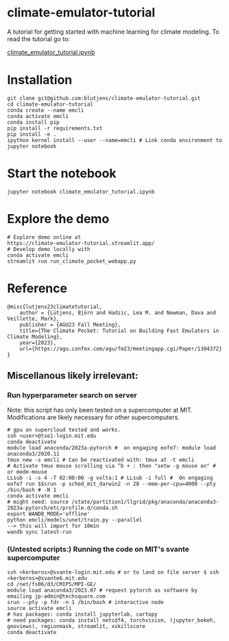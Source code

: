 # climate-emulator-tutorial
A tutorial for getting started with machine learning for climate modeling. To read the tutorial go to:

[climate_emulator_tutorial.ipynb](https://nbviewer.org/github/blutjens/climate-emulator-tutorial/blob/main/climate_emulator_tutorial.ipynb)

# Installation
```
git clone git@github.com:blutjens/climate-emulator-tutorial.git
cd climate-emulator-tutorial
conda create --name emcli
conda activate emcli
conda install pip
pip install -r requirements.txt
pip install -e .
ipython kernel install --user --name=emcli # Link conda environment to jupyter notebook
```

# Start the notebook
```
jupyter notebook climate_emulator_tutorial.ipynb
```

# Explore the demo
```
# Explore demo online at
https://climate-emulator-tutorial.streamlit.app/
# Develop demo locally with
conda activate emcli
streamlit run run_climate_pocket_webapp.py
```

# Reference
```
@misc{lutjens23climatetutorial,
    author = {Lütjens, Björn and Hadzic, Lea M. and Newman, Dava and Veillette, Mark},
    publisher = {AGU23 Fall Meeting},
    title={The Climate Pocket: Tutorial on Building Fast Emulators in Climate Modeling},
    year={2023},
    url={https://agu.confex.com/agu/fm23/meetingapp.cgi/Paper/1304372}
}
```

## Miscellanous likely irrelevant:
### Run hyperparameter search on server
Note: this script has only been tested on a supercomputer at MIT. Modifications are likely necessary for other supercomputers.
```
# gpu on supercloud tested and works.
ssh <user>@txe1-login.mit.edu
conda deactivate
module load anaconda/2023a-pytorch #  on engaging eofe7: module load anaconda3/2020.11
tmux new -s emcli # Can be reactivated with: tmux at -t emcli
# Activate tmux mouse scrolling via ^b + : then "setw -g mouse on" # or mode-mouse
LLsub -i -s 4 -T 02:00:00 -g volta:1 # LLsub -i full #  On engaging eofe7 run $$srun -p sched_mit_darwin2 -n 28 --mem-per-cpu=4000 --pty /bin/bash # -N 1
conda activate emcli
# might need: source /state/partition1/llgrid/pkg/anaconda/anaconda3-2023a-pytorch/etc/profile.d/conda.sh
export WANDB_MODE='offline'
python emcli/models/unet/train.py --parallel
--> this will import for 10min
wandb sync latest-run
```

### (Untested scripts:) Running the code on MIT's svante supercomputer
```
ssh <kerberos>@svante-login.mit.edu # or to land on file server $ ssh <kerberos>@svante6.mit.edu
cd /net/fs06/d3/CMIP5/MPI-GE/
module load anaconda3/2023.07 # request pytorch as software by emailing jp-admin@techsquare.com
srun --pty -p fdr -n 1 /bin/bash # interactive node
source activate emcli
# has packages: conda install jupyterlab, cartopy
# need packages: conda install netcdf4, torchvision, (jupyter_bokeh, geoviews), regionmask, streamlit, xskillscore
conda deactivate
```
